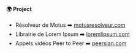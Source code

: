 #### 🌍 Project

- Résolveur de Motus ➡️ [motusresolveur.com](motusresolveur.com)
- Librairie de Lorem Ipsum ➡️ [loremlipsum.com](loremlipsum.com)
- Appels vidéos Peer to Peer ➡️ [peersian.com](peersian.com)
